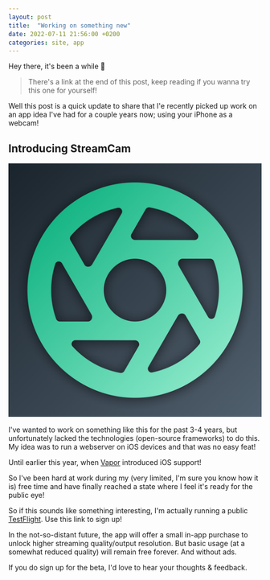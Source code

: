 ```yaml
---
layout: post
title:  "Working on something new"
date: 2022-07-11 21:56:00 +0200
categories: site, app
---
```

Hey there, it's been a while 👋

> There's a link at the end of this post, keep reading if you wanna try this one for yourself!

Well this post is a quick update to share that I'e recently picked up work on an app idea I've had for a couple years now; using your iPhone as a webcam!

## Introducing StreamCam

![streamcam](/assets/img/posts/2022/StreamCam/streamcam.png)

I've wanted to work on something like this for the past 3-4 years, but unfortunately lacked the technologies (open-source frameworks) to do this. My idea was to run a webserver on iOS devices and that was no easy feat!

Until earlier this year, when [Vapor](https://vapor.codes) introduced iOS support!

So I've been hard at work during my (very limited, I'm sure you know how it is) free time and have finally reached a state where I feel it's ready for the public eye!

So if this sounds like something interesting, I'm actually running a public [TestFlight](https://testflight.apple.com/join/G2nWjlsH). Use this link to sign up!

In the not-so-distant future, the app will offer a small in-app purchase to unlock higher streaming quality/output resolution. But basic usage (at a somewhat reduced quality) will remain free forever. And without ads.

If you do sign up for the beta, I'd love to hear your thoughts & feedback.